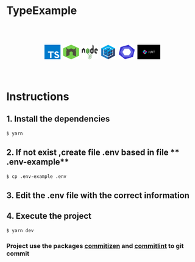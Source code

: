 # TypeExample
<h1 align="center">
<br>
<img src="./assets/ts.png" height="38" width="42">

<img src="./assets/nodemon.png" height="38" width="42">

<img src="./assets/node.png" height="38" width="42">

<img src="./assets/sequelize.png" height="38" width="42">

<img src="./assets/eslint.svg" height="38" width="42">

<img src="./assets/jwt.jpg" height="38" width="60">

<br>
<br>
</h1>

# Instructions
                                
## 1. Install the dependencies
````
$ yarn
```` 
## 2. If not exist ,create file **.env** based in file ** .env-example**
````
$ cp .env-example .env 
```` 
## 3. Edit the .env file with the correct information

## 4. Execute the project
````
$ yarn dev 

````

### Project use the packages [commitizen](https://github.com/commitizen/cz-cli) and [commitlint](https://github.com/conventional-changelog/commitlint) to git commit 
